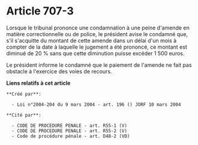 # Article 707-3

Lorsque le tribunal prononce une condamnation à une peine d'amende en matière correctionnelle ou de police, le président
avise le condamné que, s'il s'acquitte du montant de cette amende dans un délai d'un mois à compter de la date à laquelle le
jugement a été prononcé, ce montant est diminué de 20 % sans que cette diminution puisse excéder 1 500 euros.

Le président informe le condamné que le paiement de l'amende ne fait pas obstacle à l'exercice des voies de recours.

**Liens relatifs à cet article**

	**Créé par**:

	  - Loi n°2004-204 du 9 mars 2004 - art. 196 () JORF 10 mars 2004

	**Cité par**:

	  - CODE DE PROCEDURE PENALE - art. R55-1 (V)
	  - CODE DE PROCEDURE PENALE - art. R55-2 (V)
	  - Code de procédure pénale - art. D48-2 (VD)

